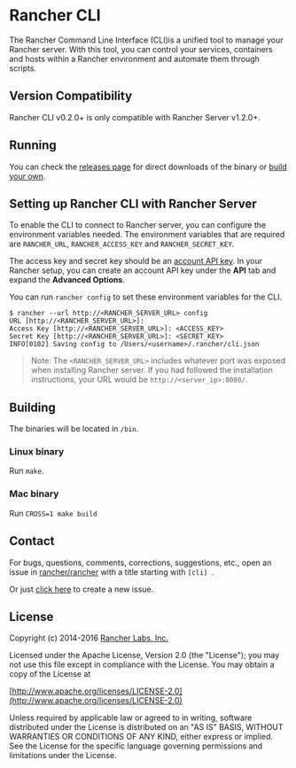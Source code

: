Rancher CLI
===========

The Rancher Command Line Interface (CLI)is a unified tool to manage your Rancher server. With this tool, you can control your services, containers and hosts within a Rancher environment and automate them through scripts. 

## Version Compatibility
Rancher CLI v0.2.0+ is only compatible with Rancher Server v1.2.0+. 

## Running

You can check the [releases page](https://github.com/rancher/cli/releases) for direct downloads of the binary or [build your own](#building). 

## Setting up Rancher CLI with Rancher Server 

To enable the CLI to connect to Rancher server, you can configure the environment variables needed. The environment variables that are required are `RANCHER_URL`, `RANCHER_ACCESS_KEY` and `RANCHER_SECRET_KEY`. 

The access key and secret key should be an [account API key](http://docs.rancher.com/rancher/latest/en/api/api-keys/#account-api-keys). In your Rancher setup, you can create an account API key under the **API** tab and expand the **Advanced Options**. 

You can run `rancher config` to set these environment variables for the CLI. 

```
$ rancher --url http://<RANCHER_SERVER_URL> config
URL [http://<RANCHER_SERVER_URL>]: 
Access Key [http://<RANCHER_SERVER_URL>]: <ACCESS_KEY>
Secret Key [http://<RANCHER_SERVER_URL>]: <SECRET_KEY>
INFO[0102] Saving config to /Users/<username>/.rancher/cli.json 
```

> Note: The `<RANCHER_SERVER_URL>` includes whatever port was exposed when installing Rancher server. If you had followed the installation instructions, your URL would be `http://<server_ip>:8080/`.

## Building

The binaries will be located in `/bin`.

### Linux binary

Run `make`.

### Mac binary

Run `CROSS=1 make build`

## Contact

For bugs, questions, comments, corrections, suggestions, etc., open an issue in
[rancher/rancher](//github.com/rancher/rancher/issues) with a title starting with `[cli] `.

Or just [click here](//github.com/rancher/rancher/issues/new?title=%5Bcli%5D%20) to create a new issue.

## License
Copyright (c) 2014-2016 [Rancher Labs, Inc.](http://rancher.com)

Licensed under the Apache License, Version 2.0 (the "License");
you may not use this file except in compliance with the License.
You may obtain a copy of the License at

[http://www.apache.org/licenses/LICENSE-2.0](http://www.apache.org/licenses/LICENSE-2.0)

Unless required by applicable law or agreed to in writing, software
distributed under the License is distributed on an "AS IS" BASIS,
WITHOUT WARRANTIES OR CONDITIONS OF ANY KIND, either express or implied.
See the License for the specific language governing permissions and
limitations under the License.
